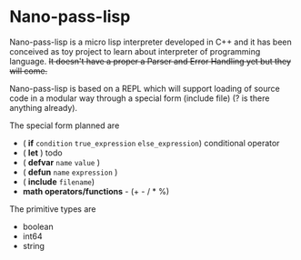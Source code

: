 # Nano-pass-lisp

Nano-pass-lisp is a micro lisp interpreter developed in C++ and it has been conceived as toy project to learn about interpreter of programming language.
~~It doesn't have a proper a Parser and Error Handling yet but they will come.~~

Nano-pass-lisp is based on a REPL which will support loading of source code in a modular way through a special form (include file) (? is there anything already).

The special form planned are 

- ( **if** `condition` `true_expression` `else_expression`) conditional operator
- ( **let** ) todo
- ( **defvar** `name` `value` ) 
- ( **defun** `name` `expression` )
- ( **include** `filename`)  
- **math operators/functions** - (+ - / * %)


The primitive types are

- boolean
- int64
- string
